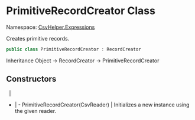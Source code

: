 # PrimitiveRecordCreator Class

Namespace: [CsvHelper.Expressions](/api/CsvHelper.Expressions)

Creates primitive records.

```cs
public class PrimitiveRecordCreator : RecordCreator
```

Inheritance Object -> RecordCreator -> PrimitiveRecordCreator

## Constructors
&nbsp; | &nbsp;
- | -
PrimitiveRecordCreator(CsvReader) | Initializes a new instance using the given reader.
